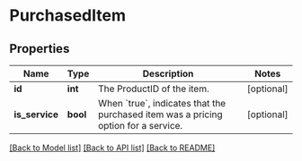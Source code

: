 # PurchasedItem

## Properties
Name | Type | Description | Notes
------------ | ------------- | ------------- | -------------
**id** | **int** | The ProductID of the item. | [optional] 
**is_service** | **bool** | When &#x60;true&#x60;, indicates that the purchased item was a pricing option for a service. | [optional] 

[[Back to Model list]](../README.md#documentation-for-models) [[Back to API list]](../README.md#documentation-for-api-endpoints) [[Back to README]](../README.md)


